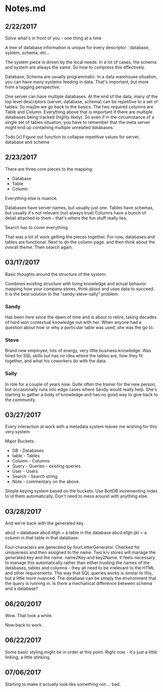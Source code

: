 # Notes.md

## 2/22/2017

Solve what's in front of you - one thing at a time

A tree of database information is unique for every descriptor : database, system, schema, etc...

The system piece is driven by the local needs.  In a lot of cases, the schema and system are always the same.  So how to compress this effectively.

Database, Schema are usually programmatic.  In a data warehouse situation, you can have many systems feeding in data.  That's important, but more from a tagging perspective.  

One server can have multiple databases.  At the end of the data, many of the top level descriptors (server, database, schema) can be repetitive to a set of tables.  So maybe we go back to the basics.  The two required columns are Table and Column.  Everything above that is important if there are multiple databases being tracked (highly likely).  So even if in the circumstance of a single set of tables situation, you have to remember that the meta server might end up containing multiple unrelated databases.

Todo
[x] Figure out function to collapse repetitive values for server, database and schema

## 2/23/2017

There are three core pieces to the mapping:

* Database
* Table
* Column

Everything else is nuance.

Databases have server names, but usually just one.
Tables have schemas, but usually it's not relevant (not always true)
Columns have a bunch of detail attached to them - that's where the fun stuff really lies.

Search has to cover everything.

That was a lot of work getting the pieces together.  For now, databases and tables are functional.  Next to do the column page. and then think about the overall theme.  Then search again.

## 03/17/2017
Basic thoughts around the structure of the system.  

Combines existing structure with living knowledge and actual behavior mapping how your company stores, think about and uses data to succeed.  It is the best solution to the "sandy-steve-sally" problem.

### Sandy
Has been here since the dawn of time and is about to retire, taking decades of hard won contextual knowledge out with her.  When anyone had a question about how or why a particular table was used, she was the go to.  

### Steve
Brand new employee, lots of energy, very little business knowledge.  Was hired for SQL skills but has _no_ idea where the tables are, how they fit together, and what his coworkers do with the data.

### Sally
In role for a couple of years now.  Quite often the trainer for the new person, but occasionally runs into edge cases where Sandy would really help.  She's starting to gather a body of knowledge and has no good way to give back to the community.

## 03/27/2017

Every interaction at work with a metadata system leaves me wishing for this very system.

Major Buckets:

* DB - Databases
* table - Tables
* Column - Columns
* Query - Queries - existing queries
* User - Users
* Search - Search string
* Note - commentary on the above.  

Simple keying system based on the buckets.  Use BoltDB incrementing index to id them automatically.   Don't need to mess around with anything else.


## 03/28/2017
And we're back with the generated key.

abcd = database
abcd.efgh = a table in the database
abcd.efgh.ijkl = a column in that table in that database

Four characters are generated by fourLetterGenerator.  Checked for uniqueness and then assigned to the name.  Two k/v stores will manage the generated key and the name.  name2Key and key2Name. It feels necessary to manage this automatically rather than either trusting the names of the databases, tables and columns - they all need to be irrelevant to the HTML and other requirements.  The way that SQL queries works is similar to this, but a little more nuanced.  The database can be simply the environment that the query is running in.  Is there a mechanical difference between schema and a database?  

## 06/20/2017

Wow.  That took a while.   

Now back to work.  

## 06/22/2017

Some basic styling might be in order at this point.  Right now - it's just a little linking, a little stinking.

## 07/06/2017

Starting to make it actually look like something not ... bad.
